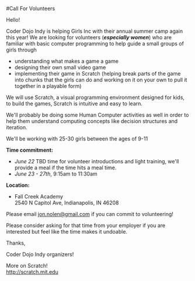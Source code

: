 #Call For Volunteers

Hello!
 
Coder Dojo Indy is helping Girls Inc with their annual summer camp again this year!  We are looking for volunteers (***especially women***) who are familiar with basic computer programming to help guide a small groups of girls through 
 
* understanding what makes a game a game
* designing their own small video game
* implementing their game in Scratch (helping break parts of the game into chunks that the girls can do and working on it on your own to pull it together in a playable form)
 
We will use Scratch, a visual programming environment designed for kids, to build the games, Scratch is intuitive and easy to learn.
 
We'll probably be doing some Human Computer activities as well in order to help them understand computing concepts like decision structures and iteration.
 
We'll be working with 25-30 girls between the ages of 9-11
 
**Time commitment:**
* *June 22* TBD time for volunteer introductions and light training, we'll provide a meal if the time hits a meal time.
* *June 23 - 27th*, 9:15am to 11:30am
 
**Location:**
* Fall Creek Academy  
  2540 N Capitol Ave, Indianapolis, IN 46208
 
Please email jon.nolen@gmail.com if you can commit to volunteering! 
 
Please consider asking for that time from your employer if you are interested but feel like the time makes it undoable.
 
Thanks,
 
 
Coder Dojo Indy organizers!
 
More on Scratch!  
http://scratch.mit.edu
